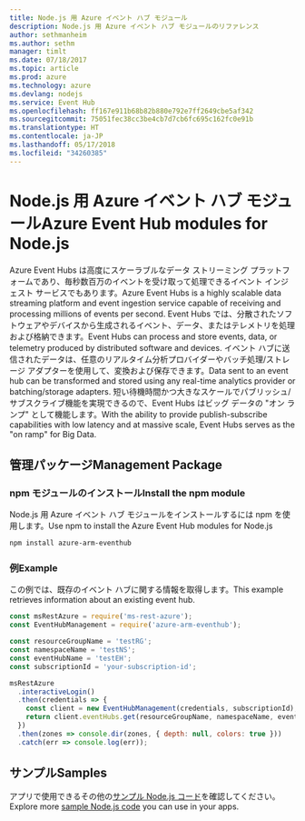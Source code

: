 ```yaml
---
title: Node.js 用 Azure イベント ハブ モジュール
description: Node.js 用 Azure イベント ハブ モジュールのリファレンス
author: sethmanheim
ms.author: sethm
manager: timlt
ms.date: 07/18/2017
ms.topic: article
ms.prod: azure
ms.technology: azure
ms.devlang: nodejs
ms.service: Event Hub
ms.openlocfilehash: ff167e911b68b82b880e792e7ff2649cbe5af342
ms.sourcegitcommit: 75051fec38cc3be4cb7d7cb6fc695c162fc0e91b
ms.translationtype: HT
ms.contentlocale: ja-JP
ms.lasthandoff: 05/17/2018
ms.locfileid: "34260385"
---
```

# <a name="azure-event-hub-modules-for-nodejs"></a><span data-ttu-id="955a2-103">Node.js 用 Azure イベント ハブ モジュール</span><span class="sxs-lookup"><span data-stu-id="955a2-103">Azure Event Hub modules for Node.js</span></span>

<span data-ttu-id="955a2-104">Azure Event Hubs は高度にスケーラブルなデータ ストリーミング プラットフォームであり、毎秒数百万のイベントを受け取って処理できるイベント インジェスト サービスでもあります。</span><span class="sxs-lookup"><span data-stu-id="955a2-104">Azure Event Hubs is a highly scalable data streaming platform and event ingestion service capable of receiving and processing millions of events per second.</span></span> <span data-ttu-id="955a2-105">Event Hubs では、分散されたソフトウェアやデバイスから生成されるイベント、データ、またはテレメトリを処理および格納できます。</span><span class="sxs-lookup"><span data-stu-id="955a2-105">Event Hubs can process and store events, data, or telemetry produced by distributed software and devices.</span></span> <span data-ttu-id="955a2-106">イベント ハブに送信されたデータは、任意のリアルタイム分析プロバイダーやバッチ処理/ストレージ アダプターを使用して、変換および保存できます。</span><span class="sxs-lookup"><span data-stu-id="955a2-106">Data sent to an event hub can be transformed and stored using any real-time analytics provider or batching/storage adapters.</span></span> <span data-ttu-id="955a2-107">短い待機時間かつ大きなスケールでパブリッシュ/サブスクライブ機能を実現できるので、Event Hubs はビッグ データの "オン ランプ" として機能します。</span><span class="sxs-lookup"><span data-stu-id="955a2-107">With the ability to provide publish-subscribe capabilities with low latency and at massive scale, Event Hubs serves as the "on ramp" for Big Data.</span></span>

## <a name="management-package"></a><span data-ttu-id="955a2-108">管理パッケージ</span><span class="sxs-lookup"><span data-stu-id="955a2-108">Management Package</span></span>

### <a name="install-the-npm-module"></a><span data-ttu-id="955a2-109">npm モジュールのインストール</span><span class="sxs-lookup"><span data-stu-id="955a2-109">Install the npm module</span></span> 

<span data-ttu-id="955a2-110">Node.js 用 Azure イベント ハブ モジュールをインストールするには npm を使用します。</span><span class="sxs-lookup"><span data-stu-id="955a2-110">Use npm to install the Azure Event Hub modules for Node.js</span></span>

```bash
npm install azure-arm-eventhub
```

### <a name="example"></a><span data-ttu-id="955a2-111">例</span><span class="sxs-lookup"><span data-stu-id="955a2-111">Example</span></span>

<span data-ttu-id="955a2-112">この例では、既存のイベント ハブに関する情報を取得します。</span><span class="sxs-lookup"><span data-stu-id="955a2-112">This example retrieves information about an existing event hub.</span></span>

```javascript
const msRestAzure = require('ms-rest-azure');
const EventHubManagement = require('azure-arm-eventhub');

const resourceGroupName = 'testRG';
const namespaceName = 'testNS';
const eventHubName = 'testEH';
const subscriptionId = 'your-subscription-id';

msRestAzure
  .interactiveLogin()
  .then(credentials => {
    const client = new EventHubManagement(credentials, subscriptionId);
    return client.eventHubs.get(resourceGroupName, namespaceName, eventHubName);
  })
  .then(zones => console.dir(zones, { depth: null, colors: true }))
  .catch(err => console.log(err));
```

## <a name="samples"></a><span data-ttu-id="955a2-113">サンプル</span><span class="sxs-lookup"><span data-stu-id="955a2-113">Samples</span></span>

<span data-ttu-id="955a2-114">アプリで使用できるその他の[サンプル Node.js コード](https://azure.microsoft.com/resources/samples/?platform=nodejs)を確認してください。</span><span class="sxs-lookup"><span data-stu-id="955a2-114">Explore more [sample Node.js code](https://azure.microsoft.com/resources/samples/?platform=nodejs) you can use in your apps.</span></span>
